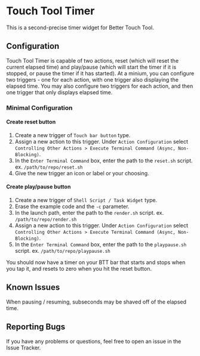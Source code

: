 # Touch Tool Timer

This is a second-precise timer widget for Better Touch Tool.

## Configuration

Touch Tool Timer is capable of two actions, reset (which will reset the current elapsed time) and play/pause (which
will start the timer if it is stopped, or pause the timer if it has started). At a minium, you can configure
two triggers - one for each action, with one trigger also displaying the elapsed time. You may also configure
two triggers for each action, and then one trigger that only displays elapsed time.

### Minimal Configuration

#### Create reset button
1. Create a new trigger of `Touch bar button` type.
2. Assign a new action to this trigger. Under `Action Configuration` select `Controlling Other Actions > Execute Terminal Command (Async,
   Non-Blocking)`.
3. In the `Enter Terminal Command` box, enter the path to the `reset.sh` script. ex. `/path/to/repo/reset.sh`
4. Give the new trigger an icon or label or your choosing.

#### Create play/pause button
1. Create a new trigger of `Shell Script / Task Widget` type.
2. Erase the example code and the `-c` parameter.
3. In the launch path, enter the path to the `render.sh` script. ex. `/path/to/repo/render.sh`
4. Assign a new action to this trigger. Under `Action Configuration` select `Controlling Other Actions > Execute Terminal Command (Async,
   Non-Blocking)`.
5. In the `Enter Terminal Command` box, enter the path to the `playpause.sh` script. ex. `/path/to/repo/playpause.sh`

You should now have a timer on your BTT bar that starts and stops when you tap it, and resets to zero when you
hit the reset button.

## Known Issues

When pausing / resuming, subseconds may be shaved off of the elapsed time.

## Reporting Bugs

If you have any problems or questions, feel free to open an issue in the Issue Tracker.
